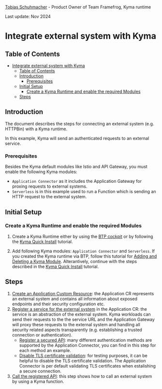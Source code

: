 <span class="fd-avatar--thumbnail fd-avatar fd-avatar--40 fd-avatar--accent-color-10" style="background-image: url('https://avatars.githubusercontent.com/tobiscr')" role="img"></span> [Tobias Schuhmacher](https://github.com/tobiscr) - Product Owner of Team Framefrog, Kyma runtime

Last update: Nov 2024

# Integrate external system with Kyma

## Table of Contents

- [Integrate external system with Kyma](#integrate-external-system-with-kyma)
  - [Table of Contents](#table-of-contents)
  - [Introduction](#introduction)
    - [Prerequisites](#prerequisites)
  - [Initial Setup](#initial-setup)
    - [Create a Kyma Runtime and enable the required Modules](#create-a-kyma-runtime-and-enable-the-required-modules)
  - [Steps](#steps)


## Introduction

The document describes the steps for connecting an external system (e.g. HTTPBin) with a Kyma runtime.

In this example, Kyma will send an authenticated requests to an external service.


### Prerequisites

Besides the Kyma default modules like Istio and API Gateway, you must enable the following Kyma modules:

* `Application Connector` as it includes the Application Gateway for proxing requests to external systems.
* `Serverless` is in this example used to run a Function which is sending an HTTP request to the external system.


## Initial Setup

### Create a Kyma Runtime and enable the required Modules

1. Create a Kyma Runtime either by using the [BTP cockpit](https://help.sap.com/docs/btp/sap-business-technology-platform/create-kyma-environment-instance) or by following the [Kyma Quick Install](https://kyma-project.io/#/02-get-started/01-quick-install) tutorial.

2. Add following Kyma modules: `Application Connector` and `Serverless`. If you created the Kyma runtime via BTP, follow this tutorial for [Adding and Deleting a Kyma Module](https://help.sap.com/docs/btp/sap-business-technology-platform/enable-and-disable-kyma-module?#add-and-delete-a-kyma-module-using-kyma-dashboard). Alterantively, continue with the steps described in the [Kyma Quick Install](https://kyma-project.io/#/02-get-started/01-quick-install?id=steps) tutorial.


## Steps

1. [Create an Application Custom Resource](./01-10-create-application.md): the Application CR represents an external system and contains all information about exposed endpoints and their security configuration etc.
2. [Register a service for the external system](./01-20-register-manage-services.md) in the Application CR: the service is an abstraction of the external system. Kyma workloads can send their requests to the the service URL and the Application Gateway will proxy these requests to the external system and handling all security related aspects transparently (e.g. establishing a trusted connection or authentication).
    * [Register a secured API](./01-30-register-secured-api.md):  many different authentication methods are supported by the Application Connector, you can find in this step for each method an example.
    * [Disable TLS certificate validation](./01-50-disable-tls-certificate-verification.md): for testing purposes, it can be helpful to disable the TLS certificate validation. The Application  Connector is per default validating TLS certificates when estalishing a secure connection.
3. [Call the registered API](./01-40-call-registered-service-from-kyma.md): this step shows how to call an external system by using a Kyma function.
